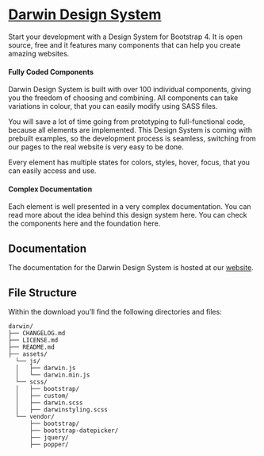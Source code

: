 <h1 id="darwin-design-system"><a href="https://www.fruiware.ru/product/darwin-design-system">Darwin Design System</a></h1>

<p>Start your development with a Design System for Bootstrap 4. It is open source, free and it features many components that can help you create amazing websites.</p>

<h4 id="fully-coded-components">Fully Coded Components</h4>

<p>Darwin Design System is built with over 100 individual components, giving you the freedom of choosing and combining. All components can take variations in colour, that you can easily modify using SASS files.</p>

<p>You will save a lot of time going from prototyping to full-functional code, because all elements are implemented. This Design System is coming with prebuilt examples, so the development process is seamless, switching from our pages to the real website is very easy to be done.</p>

<p>Every element has multiple states for colors, styles, hover, focus, that you can easily access and use.</p>

<h4 id="complex-documentation">Complex Documentation</h4>

<p>Each element is well presented in a very complex documentation. You can read more about the idea behind this design system here. You can check the components here and the foundation here.</p>

<h2 id="documentation">Documentation</h2>

<p>The documentation for the Darwin Design System is hosted at our <a href="http://darwin.fruitware.ru/documentation/docs/introduction/overview">website</a>.</p>

<h2 id="file-structure">File Structure</h2>

<p>Within the download you’ll find the following directories and files:</p>

<div class="highlighter-rouge"><div class="highlight"><pre class="highlight"><code>darwin/
├── CHANGELOG.md
├── LICENSE.md
├── README.md
├── assets/
  └── js/
  │   ├── darwin.js
  │   └── darwin.min.js
  └── scss/
  │   ├── bootstrap/
  │   ├── custom/
  │   ├── darwin.scss
  │   ├── darwinstyling.scss
  └── vendor/
      ├── bootstrap/
      ├── bootstrap-datepicker/
      ├── jquery/
      ├── popper/

</code></pre></div></div>
